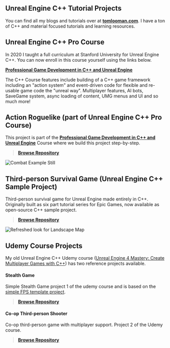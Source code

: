 ## Unreal Engine C++ Tutorial Projects

You can find all my blogs and tutorials over at **[tomlooman.com](https://tomlooman.com)**. I have a ton of C++ and material focused tutorials and learning resources.

## Unreal Engine C++ Pro Course

In 2020 I taught a full curriculum at Stanford University for Unreal Engine C++. You can now enroll in this course yourself using the links below.

**[Professional Game Development in C++ and Unreal Engine](https://courses.tomlooman.com/p/unrealengine-cpp?coupon_code=COMMUNITY15&src=github)**

The C++ Course features include building of a C++ game framework including an "action system" and event-driven code for flexible and re-usable game code the "unreal way". Multiplayer features, AI bots, SaveGame system, async loading of content, UMG menus and UI and so much more!

## Action Roguelike (part of Unreal Engine C++ Pro Course)

This project is part of the **[Professional Game Development in C++ and Unreal Engine](https://courses.tomlooman.com/p/unrealengine-cpp?coupon_code=COMMUNITY15&src=github)** Course where we build this project step-by-step.

>**[Browse Repository](https://github.com/tomlooman/ActionRoguelike)**

![Combat Example Still](https://www.tomlooman.com/wp-content/uploads/2023/02/Course_HeroBanner_TwoSplit_Narrow_1200.jpg)

## Third-person Survival Game (Unreal Engine C++ Sample Project)

Third-person survival game for Unreal Engine made entirely in C++. Originally built as six part tutorial series for Epic Games, now available as open-source C++ sample project.

>**[Browse Repository](https://github.com/tomlooman/EpicSurvivalGame)**

![Refreshed look for Landscape Map](https://www.tomlooman.com/wp-content/uploads/2015/04/section6_advancedanimbp031.jpg)

## Udemy Course Projects

My old Unreal Engine C++ Udemy course ([Unreal Engine 4 Mastery: Create Multiplayer Games with C++](https://www.udemy.com/course/unrealengine-cpp/)) has two reference projects available.

#### Stealth Game

Simple Stealth Game project 1 of the udemy course and is based on the [simple FPS template project](https://github.com/tomlooman/SimpleFPSTemplate). 

>**[Browse Repository](https://github.com/tomlooman/StealthGameUdemy)**

#### Co-op Third-person Shooter

Co-op third-person game with multiplayer support. Project 2 of the Udemy course.

>**[Browse Repository](https://github.com/tomlooman/CoopShooterUdemy)**
